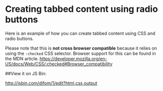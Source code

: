 Creating tabbed content using radio buttons
===========================================

Here is an example of how you can create tabbed content using CSS and radio buttons.

Please note that this is **not cross browser compatible** because it relies on using the `:checked` CSS selector.
Browser support for this can be found in the MDN article. https://developer.mozilla.org/en-US/docs/Web/CSS/:checked#Browser_compatibility

##View it on JS Bin:

http://jsbin.com/difom/1/edit?html,css,output